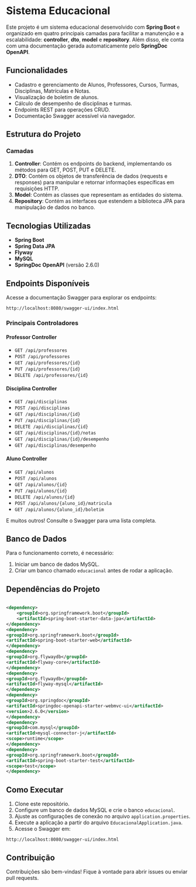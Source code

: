 # Sistema Educacional

Este projeto é um sistema educacional desenvolvido com **Spring Boot** e organizado em quatro principais camadas para
facilitar a manutenção e a escalabilidade: **controller**, **dto**, **model** e **repository**. Além disso, ele conta
com uma documentação gerada automaticamente pelo **SpringDoc OpenAPI**.

## Funcionalidades

- Cadastro e gerenciamento de Alunos, Professores, Cursos, Turmas, Disciplinas, Matrículas e Notas.
- Visualização de boletim de alunos.
- Cálculo de desempenho de disciplinas e turmas.
- Endpoints REST para operações CRUD.
- Documentação Swagger acessível via navegador.

## Estrutura do Projeto

### Camadas

1. **Controller**: Contém os endpoints do backend, implementando os métodos para GET, POST, PUT e DELETE.
2. **DTO**: Contém os objetos de transferência de dados (requests e responses) para manipular e retornar informações
   específicas em requisições HTTP.
3. **Model**: Contém as classes que representam as entidades do sistema.
4. **Repository**: Contém as interfaces que estendem a biblioteca JPA para manipulação de dados no banco.

## Tecnologias Utilizadas

- **Spring Boot**
- **Spring Data JPA**
- **Flyway**
- **MySQL**
- **SpringDoc OpenAPI** (versão 2.6.0)

## Endpoints Disponíveis

Acesse a documentação Swagger para explorar os endpoints:

```
http://localhost:8080/swagger-ui/index.html
```

### Principais Controladores

#### Professor Controller

- `GET /api/professores`
- `POST /api/professores`
- `GET /api/professores/{id}`
- `PUT /api/professores/{id}`
- `DELETE /api/professores/{id}`

#### Disciplina Controller

- `GET /api/disciplinas`
- `POST /api/disciplinas`
- `GET /api/disciplinas/{id}`
- `PUT /api/disciplinas/{id}`
- `DELETE /api/disciplinas/{id}`
- `GET /api/disciplinas/{id}/notas`
- `GET /api/disciplinas/{id}/desempenho`
- `GET /api/disciplinas/desempenho`

#### Aluno Controller

- `GET /api/alunos`
- `POST /api/alunos`
- `GET /api/alunos/{id}`
- `PUT /api/alunos/{id}`
- `DELETE /api/alunos/{id}`
- `POST /api/alunos/{aluno_id}/matricula`
- `GET /api/alunos/{aluno_id}/boletim`

E muitos outros! Consulte o Swagger para uma lista completa.

## Banco de Dados

Para o funcionamento correto, é necessário:

1. Iniciar um banco de dados MySQL.
2. Criar um banco chamado `educacional` antes de rodar a aplicação.

## Dependências do Projeto

```xml

<dependency>
    <groupId>org.springframework.boot</groupId>
    <artifactId>spring-boot-starter-data-jpa</artifactId>
</dependency>
<dependency>
<groupId>org.springframework.boot</groupId>
<artifactId>spring-boot-starter-web</artifactId>
</dependency>
<dependency>
<groupId>org.flywaydb</groupId>
<artifactId>flyway-core</artifactId>
</dependency>
<dependency>
<groupId>org.flywaydb</groupId>
<artifactId>flyway-mysql</artifactId>
</dependency>
<dependency>
<groupId>org.springdoc</groupId>
<artifactId>springdoc-openapi-starter-webmvc-ui</artifactId>
<version>2.6.0</version>
</dependency>
<dependency>
<groupId>com.mysql</groupId>
<artifactId>mysql-connector-j</artifactId>
<scope>runtime</scope>
</dependency>
<dependency>
<groupId>org.springframework.boot</groupId>
<artifactId>spring-boot-starter-test</artifactId>
<scope>test</scope>
</dependency>
```

## Como Executar

1. Clone este repositório.
2. Configure um banco de dados MySQL e crie o banco `educacional`.
3. Ajuste as configurações de conexão no arquivo `application.properties`.
4. Execute a aplicação a partir do arquivo `EducacionalApplication.java`.
5. Acesse o Swagger em:

```
http://localhost:8080/swagger-ui/index.html
```

## Contribuição

Contribuições são bem-vindas! Fique à vontade para abrir issues ou enviar pull requests.

